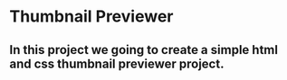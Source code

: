# Thumbnail Previewer

## In this project we going to create a simple html and css thumbnail previewer project.
